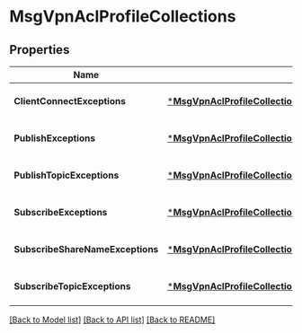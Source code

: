 # MsgVpnAclProfileCollections

## Properties
Name | Type | Description | Notes
------------ | ------------- | ------------- | -------------
**ClientConnectExceptions** | [***MsgVpnAclProfileCollectionsClientConnectExceptions**](MsgVpnAclProfileCollectionsClientConnectExceptions.md) |  | [optional] [default to null]
**PublishExceptions** | [***MsgVpnAclProfileCollectionsPublishExceptions**](MsgVpnAclProfileCollectionsPublishExceptions.md) |  | [optional] [default to null]
**PublishTopicExceptions** | [***MsgVpnAclProfileCollectionsPublishTopicExceptions**](MsgVpnAclProfileCollectionsPublishTopicExceptions.md) |  | [optional] [default to null]
**SubscribeExceptions** | [***MsgVpnAclProfileCollectionsSubscribeExceptions**](MsgVpnAclProfileCollectionsSubscribeExceptions.md) |  | [optional] [default to null]
**SubscribeShareNameExceptions** | [***MsgVpnAclProfileCollectionsSubscribeShareNameExceptions**](MsgVpnAclProfileCollectionsSubscribeShareNameExceptions.md) |  | [optional] [default to null]
**SubscribeTopicExceptions** | [***MsgVpnAclProfileCollectionsSubscribeTopicExceptions**](MsgVpnAclProfileCollectionsSubscribeTopicExceptions.md) |  | [optional] [default to null]

[[Back to Model list]](../README.md#documentation-for-models) [[Back to API list]](../README.md#documentation-for-api-endpoints) [[Back to README]](../README.md)

